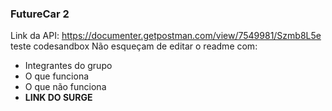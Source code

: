 ### FutureCar 2

Link da API: https://documenter.getpostman.com/view/7549981/Szmb8L5e
teste codesandbox
Não esqueçam de editar o readme com: 
- Integrantes do grupo
- O que funciona
- O que não funciona
- **LINK DO SURGE**
